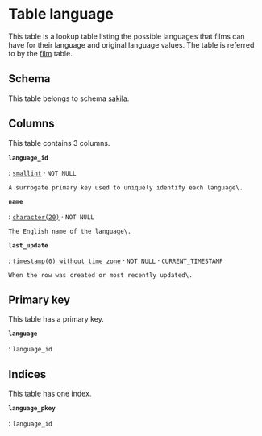 # Table **language**

This table is a lookup table listing the possible languages that films can have for their language and original language values\. The table is referred to by the [film](../../tables/film) table\.

## Schema

This table belongs to schema [sakila](../../schema).

## Columns

This table contains 3 columns.

**`language_id`**

:   [`smallint`](https://www.postgresql.org/docs/current/datatype-numeric.html) · `NOT NULL`

    A surrogate primary key used to uniquely identify each language\.

**`name`**

:   [`character(20)`](https://www.postgresql.org/docs/current/datatype-character.html) · `NOT NULL`

    The English name of the language\.

**`last_update`**

:   [`timestamp(0) without time zone`](https://www.postgresql.org/docs/current/datatype-datetime.html) · `NOT NULL` · `CURRENT_TIMESTAMP`

    When the row was created or most recently updated\.

## Primary key

This table has a primary key.

**`language`**

:   `language_id`

## Indices

This table has one index.

**`language_pkey`**

:   `language_id`
